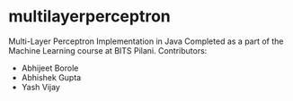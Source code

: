 # multilayerperceptron
Multi-Layer Perceptron Implementation in Java
Completed as a part of the Machine Learning course at BITS Pilani.
Contributors:
- Abhijeet Borole
- Abhishek Gupta
- Yash Vijay
